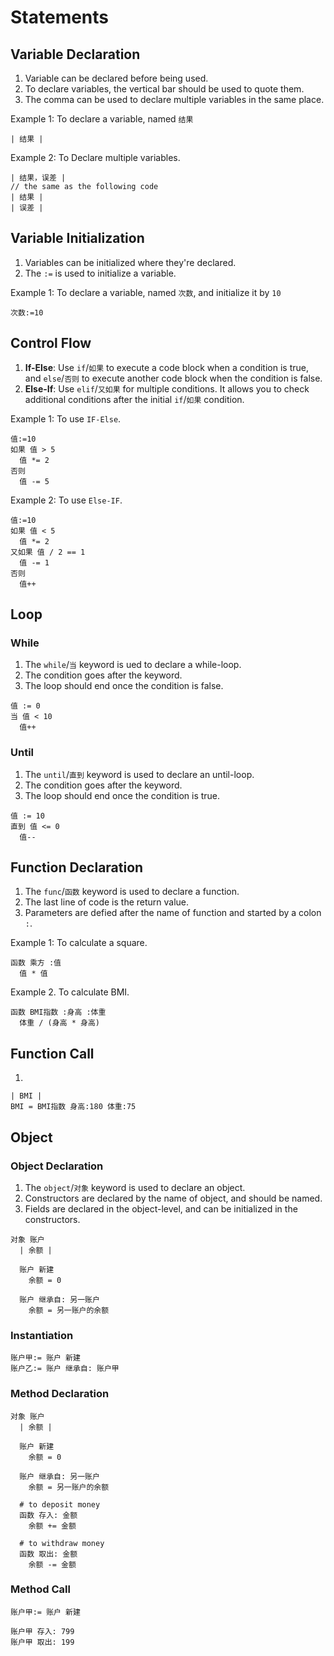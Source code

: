 # Statements

## Variable Declaration

1. Variable can be declared before being used.
2. To declare variables, the vertical bar should be used to quote them.
3. The comma can be used to declare multiple variables in the same place.

Example 1: To declare a variable, named `结果`

```
| 结果 |
```

Example 2: To Declare multiple variables.

```
| 结果，误差 |
// the same as the following code
| 结果 |
| 误差 |
```

## Variable Initialization

1. Variables can be initialized where they're declared.
2. The `:=` is used to initialize a variable.

Example 1: To declare a variable, named `次数`, and initialize it by `10`

```
次数:=10
```

## Control Flow

1. **If-Else**: Use `if`/`如果` to execute a code block when a condition is true, and `else`/`否则` to execute another code block when the condition is false.
2. **Else-If**: Use `elif`/`又如果` for multiple conditions. It allows you to check additional conditions after the initial `if`/`如果` condition.

Example 1: To use `IF-Else`.

```
值:=10
如果 值 > 5
  值 *= 2
否则
  值 -= 5
```

Example 2: To use `Else-IF`.

```
值:=10
如果 值 < 5
  值 *= 2
又如果 值 / 2 == 1 
  值 -= 1
否则
  值++
```

## Loop

### While

1. The `while`/`当` keyword is ued to declare a while-loop.
2. The condition goes after the keyword.
3. The loop should end once the condition is false.

```
值 := 0
当 值 < 10
  值++
```

### Until

1. The `until`/`直到` keyword is used to declare an until-loop.
2. The condition goes after the keyword.
3. The loop should end once the condition is true.

```
值 := 10
直到 值 <= 0
  值--
```

## Function Declaration

1. The `func`/`函数` keyword is used to declare a function.
2. The last line of code is the return value.
3. Parameters are defied after the name of function and started by a colon `:`.

Example 1: To calculate a square.

```
函数 乘方 :值
  值 * 值
```

Example 2. To calculate BMI.

```
函数 BMI指数 :身高 :体重
  体重 / (身高 * 身高)
```

## Function Call

1.

```
| BMI |
BMI = BMI指数 身高:180 体重:75
```

## Object

### Object Declaration

1. The `object`/`对象` keyword is used to declare an object.
2. Constructors are declared by the name of object, and should be named.
3. Fields are declared in the object-level, and can be initialized in the constructors.

```
对象 账户
  | 余额 |
  
  账户 新建
    余额 = 0
  
  账户 继承自: 另一账户
    余额 = 另一账户的余额
```

### Instantiation

```
账户甲:= 账户 新建
账户乙:= 账户 继承自: 账户甲
```

### Method Declaration

```
对象 账户
  | 余额 |

  账户 新建
    余额 = 0
  
  账户 继承自: 另一账户
    余额 = 另一账户的余额

  # to deposit money
  函数 存入: 金额
    余额 += 金额
   
  # to withdraw money
  函数 取出: 金额
    余额 -= 金额
```

### Method Call

```
账户甲:= 账户 新建

账户甲 存入: 799
账户甲 取出: 199
```
